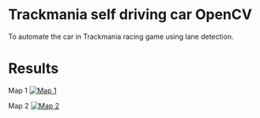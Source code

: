 # Trackmania self driving car OpenCV
To automate the car in Trackmania racing game using lane detection.

# Results
Map 1
[![Map 1](https://img.youtube.com/vi/kwlQMkqwNRk/0.jpg)](https://youtu.be/kwlQMkqwNRk0)

Map 2
[![Map 2](https://img.youtube.com/vi/R-SUxPfPiho/0.jpg)](https://youtu.be/R-SUxPfPiho)


